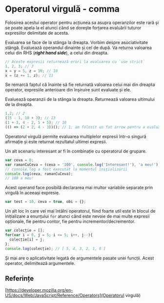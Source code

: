 # Operatorul virgulă - comma

Folosirea acestui operator pentru acțiunea sa asupra operanzilor este rară și se poate apela la el atunci când se dorește forțarea evaluării tuturor expresiilor delimitate de acesta.

Evaluarea se face de la stânga la dreapta. Vorbim despre asociativitate stângă. Evaluează operandul dinainte și cel de după. Va returna valoarea celui din RHS (***right hand side***), a celui din dreapta.

```javascript
// Aceste expresii returnează erori la evaluarea cu `use strict`
1, 2, 3; // 3
x = y = 5, z = 10; // 10
x = (z += 1, z); // 11
```
Se remarcă faptul că înainte să fie returnată valoarea celui mai din dreapta operator, expresiile anterioare din înșiruire sunt evaluate și ele.

Evaluează operanzii de la stânga la dreapta.
Returnează valoarea ultimului de la dreapta.

```javascript
1,2; // 2
(15 - 1, 10 + 3); // 13
(1 + 3, 4 - 2, 5 + 5); // 10
(() => (2 + 2, 4 - 3))(); // 1; am folosit un fat arrow pentru a evalua
```

Operatorul virgulă permite evaluarea multiplelor expresii într-o singură afirmație și este returnat rezultatul ultimei expresii.

Un alt scenariu interesant ar fi în combinație cu operatorul de grupare.

```javascript
var ceva = 0;
var ramanCuCeva = (ceva = '100', console.log('Interesant!'), 'a meu!');
// console.log a fost executat la momentul inițializării
console.log(ceva, ramanCuCeva);
// 100 a meu!
```

Acest operand face posibilă declararea mai multor variabile separate prin virgulă în aceeași expresie.

```javascript
var test = 10, ceva = true, obi = {};
```

Un alt loc în care vei mai întâlni operatorul, fiind foarte util este în blocul de inițializare a enunțului `for` atunci când este nevoie de mai multe expresii opționale, fie pentru contor, fie pentru incrementor/decrementor.

```javascript
var colecție = [];
for(var i = 0, j = 5; i <= 5; i++, j--){
  colecție[i] = j;
};
console.log(colecție); // [ 5, 4, 3, 2, 1, 0 ]
```

Și mai are o aplicativitate legată de argumentele pasate unei funcții. Acest operator, delimitează argumentele.

## Referințe

[https://developer.mozilla.org/en-US/docs/Web/JavaScript/Reference/Operators](Operatorul virgulă)
